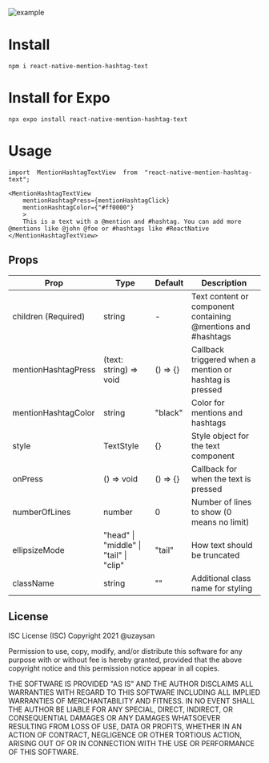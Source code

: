 ![example](https://raw.githubusercontent.com/uzaysan/react-native-mention-hashtag-text/main/screenshot.jpg)

# Install

    npm i react-native-mention-hashtag-text

# Install for Expo

    npx expo install react-native-mention-hashtag-text

# Usage

    import  MentionHashtagTextView  from  "react-native-mention-hashtag-text";

    <MentionHashtagTextView
        mentionHashtagPress={mentionHashtagClick}
        mentionHashtagColor={"#ff0000"}
        >
        This is a text with a @mention and #hashtag. You can add more @mentions like @john @foe or #hashtags like #ReactNative
    </MentionHashtagTextView>

## Props

| Prop               | Type                    | Default     | Description                                                       |
|--------------------| ------------------------| ------------| ------------------------------------------------------------------|
| children (Required)          | string                  | -           | Text content or component containing @mentions and #hashtags      |
| mentionHashtagPress| (text: string) => void  | () => {}    | Callback triggered when a mention or hashtag is pressed            |
| mentionHashtagColor| string                  | "black"     | Color for mentions and hashtags                                   |
| style              | TextStyle               | {}          | Style object for the text component                               |
| onPress            | () => void              | () => {}    | Callback for when the text is pressed                              |
| numberOfLines      | number                  | 0           | Number of lines to show (0 means no limit)                        |
| ellipsizeMode      | "head" \| "middle" \| "tail" \| "clip" | "tail"  | How text should be truncated                           |
| className          | string                  | ""          | Additional class name for styling                                 |

## License

ISC License (ISC)
Copyright 2021 @uzaysan

Permission to use, copy, modify, and/or distribute this software for any purpose with or without fee is hereby granted, provided that the above copyright notice and this permission notice appear in all copies.

THE SOFTWARE IS PROVIDED "AS IS" AND THE AUTHOR DISCLAIMS ALL WARRANTIES WITH REGARD TO THIS SOFTWARE INCLUDING ALL IMPLIED WARRANTIES OF MERCHANTABILITY AND FITNESS. IN NO EVENT SHALL THE AUTHOR BE LIABLE FOR ANY SPECIAL, DIRECT, INDIRECT, OR CONSEQUENTIAL DAMAGES OR ANY DAMAGES WHATSOEVER RESULTING FROM LOSS OF USE, DATA OR PROFITS, WHETHER IN AN ACTION OF CONTRACT, NEGLIGENCE OR OTHER TORTIOUS ACTION, ARISING OUT OF OR IN CONNECTION WITH THE USE OR PERFORMANCE OF THIS SOFTWARE.
